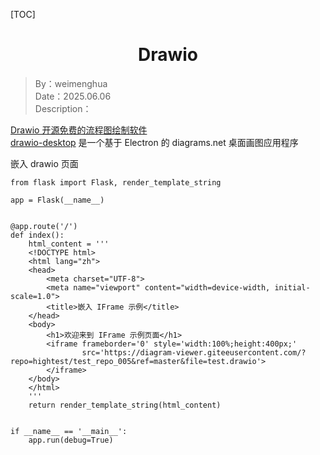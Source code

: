 [TOC]

<h1 align="center">Drawio</h1>

> By：weimenghua  
> Date：2025.06.06   
> Description：


[Drawio 开源免费的流程图绘制软件](https://app.diagrams.net/)  
[drawio-desktop](https://github.com/jgraph/drawio-desktop) 是一个基于 Electron 的 diagrams.net 桌面画图应用程序

嵌入 drawio 页面

```
from flask import Flask, render_template_string

app = Flask(__name__)


@app.route('/')
def index():
    html_content = '''
    <!DOCTYPE html>
    <html lang="zh">
    <head>
        <meta charset="UTF-8">
        <meta name="viewport" content="width=device-width, initial-scale=1.0">
        <title>嵌入 IFrame 示例</title>
    </head>
    <body>
        <h1>欢迎来到 IFrame 示例页面</h1>
        <iframe frameborder='0' style='width:100%;height:400px;'
                src='https://diagram-viewer.giteeusercontent.com/?repo=hightest/test_repo_005&ref=master&file=test.drawio'>
        </iframe>
    </body>
    </html>
    '''
    return render_template_string(html_content)


if __name__ == '__main__':
    app.run(debug=True)
```